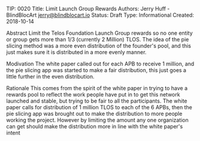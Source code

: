 TIP: 0020
Title: Limit Launch Group Rewards
Authors: Jerry Huff - BlindBlocArt <jerry@blindblocart.io>
Status: Draft
Type: Informational
Created: 2018-10-14

Abstract
Limit the Telos Foundation Launch Group rewards so no one entity or group gets more than 1/3 (currently 2 Million) TLOS.
The idea of the pie slicing method was a more even distribution of the founder's pool, and this just makes sure 
it is distributed in a more evenly manner.

Modivation
The white paper called out for each APB to receive 1 million, and the pie slicing app was started to make a fair distribution, 
this just goes a little further in the even distribution.

Rationale
This comes from the spirit of the white paper in trying to have a rewards pool to reflect the work people have put in to 
get this network launched and stable, but trying to be fair to all the participants. The white paper calls for distribution of
1 million TLOS to each of the 6 APBs, then the pie slicing app was brought out to make the distribution to more people working
the project. However by limiting the amount any one organization can get should make the distribution more in line with the
white paper's intent
